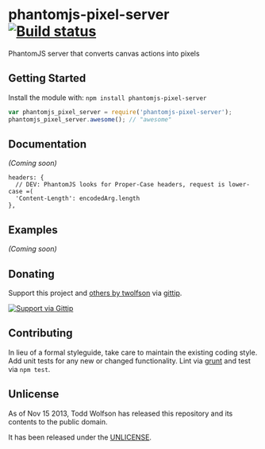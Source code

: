 # phantomjs-pixel-server [![Build status](https://travis-ci.org/twolfson/phantomjs-pixel-server.png?branch=master)](https://travis-ci.org/twolfson/phantomjs-pixel-server)

PhantomJS server that converts canvas actions into pixels

## Getting Started
Install the module with: `npm install phantomjs-pixel-server`

```javascript
var phantomjs_pixel_server = require('phantomjs-pixel-server');
phantomjs_pixel_server.awesome(); // "awesome"
```

## Documentation
_(Coming soon)_

```
headers: {
  // DEV: PhantomJS looks for Proper-Case headers, request is lower-case =(
  'Content-Length': encodedArg.length
},
```

## Examples
_(Coming soon)_

## Donating
Support this project and [others by twolfson][gittip] via [gittip][].

[![Support via Gittip][gittip-badge]][gittip]

[gittip-badge]: https://rawgithub.com/twolfson/gittip-badge/master/dist/gittip.png
[gittip]: https://www.gittip.com/twolfson/

## Contributing
In lieu of a formal styleguide, take care to maintain the existing coding style. Add unit tests for any new or changed functionality. Lint via [grunt](https://github.com/gruntjs/grunt) and test via `npm test`.

## Unlicense
As of Nov 15 2013, Todd Wolfson has released this repository and its contents to the public domain.

It has been released under the [UNLICENSE][].

[UNLICENSE]: UNLICENSE
